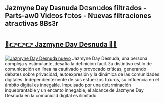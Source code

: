 ## Jazmyne Day Desnuda D𝚎sn𝚞dos filtr𝚊dos - Parts-aw0 Vid𝚎os f𝚘tos - N𝚞evas filtr𝚊ciones atr𝚊ctivas 8Bs3r

# <h2><a href="http://mbcmuh.tromn.icu/?c=Jazmyne+Day+Desnuda">🔗👉👉👉 Jazmyne Day Desnuda 🔗🔗</a></h2>

[![Jazmyne Day Desnuda nuevo](https://i.imgur.com/pEAQMta.gif)](http://mbcmuh.tromn.icu/?c=Jazmyne+Day+Desnuda)
Jazmyne Day Desnuda, una persona compleja y estimulante, desafía la definición fácil. Su distintivo estilo de comunicación en línea ha cautivado y provocado críticas, generando debates sobre privacidad, autoexpresión y la dinámica de las comunidades digitales. Independientemente de sus esfuerzos futuros, su influencia en el ámbito digital es innegable. Impulsado por una determinación inquebrantable y un encanto innegable, el alcance de Jazmyne Day Desnuda en la comunidad digital es ilimitado.
